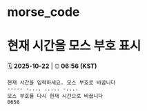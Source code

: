 # morse_code
# 현재 시간을 모스 부호 표시
<!-- MORSE_TIME_START -->
🗓️ **2025-10-22** | ⏰ **06:56 (KST)**

```
현재 시간을 입력하세요. 모스 부호로 바꿉니다
----- -.... ..... -....
모스 부호를 다시 현재 시간으로 바꿉니다
0656
```
<!-- MORSE_TIME_END -->
